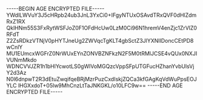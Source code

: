 -----BEGIN AGE ENCRYPTED FILE-----
YWdlLWVuY3J5cHRpb24ub3JnL3YxCi0+IFgyNTUxOSAvdTRxQVF0dHlZdmRxZ1RX
QklHNm55S3FxRytWSFJoZ0F1OFdHcUw0LzM0Ci96N1hremV4enZjc1ZrVlZ0RFdT
Z2ZsRDkzVTNjV0pHYTJneUg2ZWVqcTgKLT4gbSctZ3JlYXNlIDoncCEtPD8wCnlY
MU1EUmcxWGFrZ0NrWUxEYnZONVBZNFkzN2F5M0tRMlJCSE4vQUx0NXJIVUNmMkdo
WDNCVVJZR1h1bHlYcwotLS0gWlVoMGQzcVppSFpUTGFucHZhanYvbUlsVjY2d3Az
N0l6dnpwT2R3dEtuZwqifqeBRjMzrPuzCxdIskjZQCa3kfGAgKqVdWuPpsEOJYLC
lHGXxdoT+05lw9MhCnzLtTaJNKGKL/o10LFC9w==
-----END AGE ENCRYPTED FILE-----

